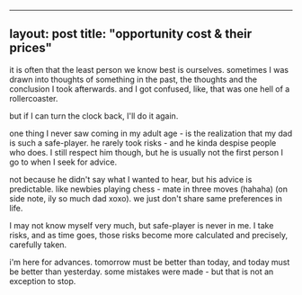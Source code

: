 
---
layout: post
title: "opportunity cost & their prices"
--- 

it is often that the least person we know best is ourselves. sometimes I was drawn into thoughts of something in the past, the thoughts and the conclusion I took afterwards. and I got confused, like, that was one hell of a rollercoaster.

but if I can turn the clock back, I'll do it again.

one thing I never saw coming in my adult age - is the realization that my dad is such a safe-player. he rarely took risks - and he kinda despise people who does. I still respect him though, but he is usually not the first person I go to when I seek for advice.

not because he didn't say what I wanted to hear, but his advice is predictable. like newbies playing chess - mate in three moves (hahaha) (on side note, ily so much dad xoxo). we just don't share same preferences in life.

I may not know myself very much, but safe-player is never in me. I take risks, and as time goes, those risks become more calculated and precisely, carefully taken.

i'm here for advances. tomorrow must be better than today, and today must be better than yesterday. some mistakes were made - but that is not an exception to stop.
